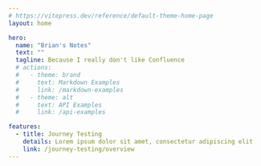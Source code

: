```yaml
---
# https://vitepress.dev/reference/default-theme-home-page
layout: home

hero:
  name: "Brian's Notes"
  text: ""
  tagline: Because I really don't like Confluence
  # actions:
  #   - theme: brand
  #     text: Markdown Examples
  #     link: /markdown-examples
  #   - theme: alt
  #     text: API Examples
  #     link: /api-examples

features:
  - title: Journey Testing
    details: Lorem ipsum dolor sit amet, consectetur adipiscing elit
    link: /journey-testing/overview
---
```

